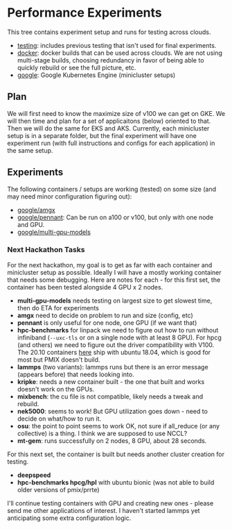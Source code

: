 # Performance Experiments

This tree contains experiment setup and runs for testing across clouds.

 - [testing](testing): includes previous testing that isn't used for final experiments.
 - [docker](docker): docker builds that can be used across clouds. We are not using multi-stage builds, choosing redundancy in favor of being able to quickly rebuild or see the full picture, etc.
 - [google](google): Google Kubernetes Engine (minicluster setups)
 
## Plan

We will first need to know the maximize size of v100 we can get on GKE. We will then time and plan for a set of applicaitons (below) oriented to that. Then we will do the same for EKS and AKS. Currently, each minicluster setup is in a separate folder, but the final experiment will have one experiment run (with full instructions and configs for each application) in the same setup.
 
## Experiments

The following containers / setups are working (tested) on some size (and may need minor configuration figuring out):

 - [google/amgx](google/amgx)
 - [google/pennant](google/pennant): Can be run on a100 or v100, but only with one node and GPU.
 - [google/multi-gpu-models](google/multi-gpu-models)

### Next Hackathon Tasks

For the next hackathon, my goal is to get as far with each container and minicluster setup as possible. Ideally I will have a mostly working container that needs some debugging. Here are notes for each - for this first set, the container has been tested alongside 4 GPU x 2 nodes.

- **multi-gpu-models** needs testing on largest size to get slowest time, then do ETA for experiments
- **amgx** need to decide on problem to run and size (config, etc)
- **pennant** is only useful for one node, one GPU (if we want that)
- **hpc-benchmarks** for linpack we need to figure out how to run without infiniband (`--uxc-tls` or on a single node with at least 8 GPU). For hpcg (and others) we need to figure out the driver compatibility with V100. The 20.10 containers [here](https://catalog.ngc.nvidia.com/orgs/nvidia/containers/hpc-benchmarks/tags) ship with ubuntu 18.04, which is good for most but PMIX doesn't build.
- **lammps** (two variants): lammps runs but there is an error message (appears before) that needs looking into.
- **kripke**: needs a new container built - the one that built and works doesn't work on the GPUs.
- **mixbench**: the cu file is not compatible, likely needs a tweak and rebuild.
- **nek5000**: seems to work! But GPU utilization goes down - need to decide on what/how to run it.
- **osu**: the point to point seems to work OK, not sure if all_reduce (or any collective) is a thing. I think we are supposed to use NCCL?
- **mt-gem**: runs successfully on 2 nodes, 8 GPU, about 28 seconds.

For this next set, the container is built but needs another cluster creation for testing.

- **deepspeed**
- **hpc-benchmarks hpcg/hpl** with ubuntu bionic (was not able to build older versions of pmix/prrte)

I'll continue testing containers with GPU and creating new ones - please send me other applications of interest. I haven't started lammps yet anticipating some extra configuration logic.
